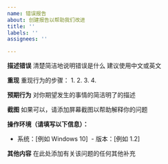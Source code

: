 ```yaml
---
name: 错误报告
about: 创建报告以帮助我们改进
title: ''
labels: ''
assignees: ''

---
```


**描述错误**
清楚简洁地说明错误是什么
建议使用中文或英文

**重现**
重现行为的步骤：
1. 
2. 
3. 
4. 

**预期行为**
对你期望发生的事情的简洁明了的描述

**截图**
如果可以，请添加屏幕截图以帮助解释你的问题

**操作环境（请填写以下信息）：**
 - 系统：[例如 Windows 10]
 - 版本：[例如 1.2]

**其他内容**
在此处添加有关该问题的任何其他补充
